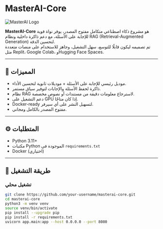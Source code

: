 # MasterAI-Core

![MasterAI Logo](https://via.placeholder.com/150)

**MasterAI-Core** هو مشروع ذكاء اصطناعي متكامل مفتوح المصدر، يوفر نواة قوية للإجابة على الأسئلة، مع دعم ذاكرة داخلية ونظام RAG (Retrieval-Augmented Generation) لتحسين الدقة.  
تم تصميمه ليكون قابلًا للتوسع، سهل التشغيل، وجاهز للاستخدام على منصات متعددة مثل Replit، Google Colab، وHugging Face Spaces.

---

## 📌 المميزات
- موديل رئيسي للإجابة على الأسئلة + موديلات ثانوية لتحسين الأداء.
- ذاكرة لحفظ الأسئلة والإجابات لتوفير سياق مستمر.
- نظام RAG لاسترجاع معلومات دقيقة من مستندات أو نصوص مخصصة.
- دعم التشغيل على GPU إذا كان متاحًا.
- Docker-ready لتسهيل النشر على أي سيرفر.
- مفتوح المصدر بالكامل ومجاني.

---

## ⚙️ المتطلبات
- Python 3.11+
- مكتبات Python الموجودة في `requirements.txt`
- Docker (اختياري)

---

## 🚀 طريقة التشغيل

### تشغيل محلي
```bash
git clone https://github.com/your-username/masterai-core.git
cd masterai-core
python3 -m venv venv
source venv/bin/activate
pip install --upgrade pip
pip install -r requirements.txt
uvicorn app.main:app --host 0.0.0.0 --port 8080